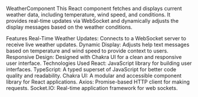 WeatherComponent
This React component fetches and displays current weather data, including temperature, wind speed, and conditions. It provides real-time updates via WebSocket and dynamically adjusts the display messages based on the weather conditions.

Features
Real-Time Weather Updates: Connects to a WebSocket server to receive live weather updates.
Dynamic Display: Adjusts help text messages based on temperature and wind speed to provide context to users.
Responsive Design: Designed with Chakra UI for a clean and responsive user interface.
Technologies Used
React: JavaScript library for building user interfaces.
TypeScript: A typed superset of JavaScript for better code quality and readability.
Chakra UI: A modular and accessible component library for React applications.
Axios: Promise-based HTTP client for making requests.
Socket.IO: Real-time application framework for web sockets.